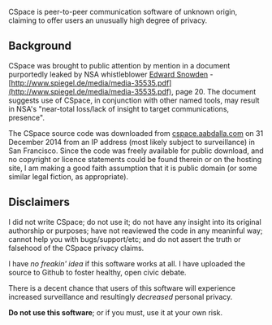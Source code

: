 CSpace is peer-to-peer communication software of unknown origin, claiming to
offer users an unusually high degree of privacy.


## Background

CSpace was brought to public attention by mention in a document purportedly
leaked by NSA whistleblower [Edward Snowden](http://en.wikipedia.org/wiki/Edward_Snowden) -
[http://www.spiegel.de/media/media-35535.pdf](http://www.spiegel.de/media/media-35535.pdf),
page 20.  The document suggests use of CSpace, in conjunction with other named
tools, may result in NSA's "near-total loss/lack of insight to target
communications, presence".  

The CSpace source code was downloaded from
[cspace.aabdalla.com](http://cspace.aabdalla.com/releases/cspace-0.1.27.tar.gz)
on 31 December 2014 from an IP address (most likely subject to surveillance) in
San Francisco.  Since the code was freely available for public download, and no
copyright or licence statements could be found therein or on the hosting site,
I am making a good faith assumption that it is public domain (or some similar
legal fiction, as appropriate).  


## Disclaimers

I did not write CSpace; do not use it; do not have any insight into its
original authorship or purposes; have not reaviewed the code in any meaninful
way; cannot help you with bugs/support/etc; and do not assert the truth or
falsehood of the CSpace privacy claims.  

I have *no freakin' idea* if this software works at all.  I have uploaded the
source to Github to foster healthy, open civic debate.

There is a decent chance that users of this software will experience
increased surveillance and resultingly *decreased* personal privacy.

**Do not use this software**; or if you must, use it at your own risk.  
